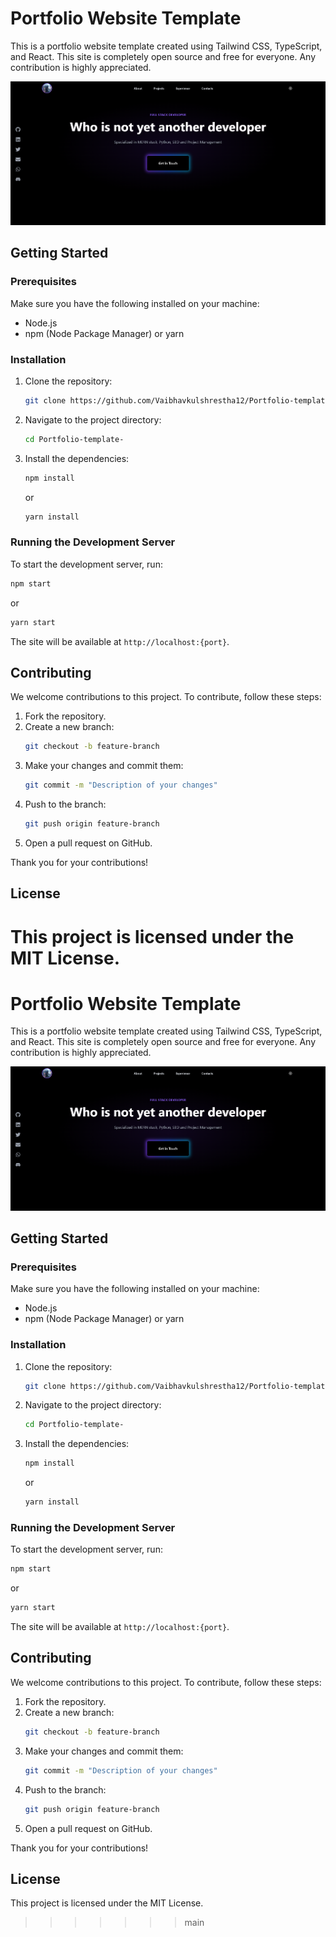 
# Portfolio Website Template

This is a portfolio website template created using Tailwind CSS, TypeScript, and React. This site is completely open source and free for everyone. Any contribution is highly appreciated.

![Preview](./public/images/preview.png)

## Getting Started

### Prerequisites

Make sure you have the following installed on your machine:
- Node.js
- npm (Node Package Manager) or yarn

### Installation

1. Clone the repository:
    ```bash
    git clone https://github.com/Vaibhavkulshrestha12/Portfolio-template.git
    ```

2. Navigate to the project directory:
    ```bash
    cd Portfolio-template-
    ```

3. Install the dependencies:
    ```bash
    npm install
    ```
    or
    ```bash
    yarn install
    ```

### Running the Development Server

To start the development server, run:
```bash
npm start
```
or
```bash
yarn start
```
The site will be available at `http://localhost:{port}`.

## Contributing

We welcome contributions to this project. To contribute, follow these steps:

1. Fork the repository.
2. Create a new branch:
    ```bash
    git checkout -b feature-branch
    ```
3. Make your changes and commit them:
    ```bash
    git commit -m "Description of your changes"
    ```
4. Push to the branch:
    ```bash
    git push origin feature-branch
    ```
5. Open a pull request on GitHub.

Thank you for your contributions!

## License

This project is licensed under the MIT License.
=======
# Portfolio Website Template

This is a portfolio website template created using Tailwind CSS, TypeScript, and React. This site is completely open source and free for everyone. Any contribution is highly appreciated.

![Preview](./public/images/preview.png)

## Getting Started

### Prerequisites

Make sure you have the following installed on your machine:
- Node.js
- npm (Node Package Manager) or yarn

### Installation

1. Clone the repository:
    ```bash
    git clone https://github.com/Vaibhavkulshrestha12/Portfolio-template.git
    ```

2. Navigate to the project directory:
    ```bash
    cd Portfolio-template-
    ```

3. Install the dependencies:
    ```bash
    npm install
    ```
    or
    ```bash
    yarn install
    ```

### Running the Development Server

To start the development server, run:
```bash
npm start
```
or
```bash
yarn start
```
The site will be available at `http://localhost:{port}`.

## Contributing

We welcome contributions to this project. To contribute, follow these steps:

1. Fork the repository.
2. Create a new branch:
    ```bash
    git checkout -b feature-branch
    ```
3. Make your changes and commit them:
    ```bash
    git commit -m "Description of your changes"
    ```
4. Push to the branch:
    ```bash
    git push origin feature-branch
    ```
5. Open a pull request on GitHub.

Thank you for your contributions!

## License

This project is licensed under the MIT License.
>>>>>>> main
